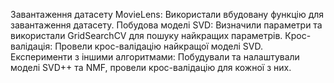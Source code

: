 Завантаження датасету MovieLens: Використали вбудовану функцію для завантаження датасету.
Побудова моделі SVD: Визначили параметри та використали GridSearchCV для пошуку найкращих параметрів.
Крос-валідація: Провели крос-валідацію найкращої моделі SVD.
Експерименти з іншими алгоритмами: Побудували та налаштували моделі SVD++ та NMF, провели крос-валідацію для кожної з них.
